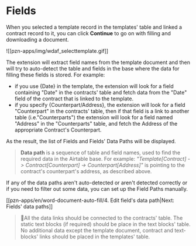 # Fields

When you selected a template record in the templates' table and linked a contract record to it, you can click **Continue** to go on with filling and downloading a document.

![[pzn-apps/img/wdaf_selecttemplate.gif]]

The extension will extract field names from the template document and then will try to auto-detect the table and fields in the base where the data for filling these fields is stored.
For example:
- if you use {Date} in the template, the extension will look for a field containing "Date" in the contracts' table and fetch data from the "Date" field of the contract that is linked to the template.
- if you specify {Counterpart/Address}, the extension will look for a field "Counterpart" in the contracts' table, then if that field is a link to another table (i.e."Counterparts") the extension will look for a field named "Address" in the "Counterparts" table, and fetch the Address of the appropriate Contract's Counterpart.

As the result, the list of Fields and Fields' Data Paths will be displayed. 

>**Data path** is a sequence of table and field  names, used to find the required data in the Airtable base.
>For example: *"Template\[Contract\] -> Contract\[Counterpart\] -> Counterpart\[Address\]"* is pointing to the contract's counterpart's address, as described above.

If any of the data paths aren't auto-detected or aren't detected correctly or if you need to filter out some data, you can set up the Field Paths manually.

[[pzn-apps/en/word-document-auto-fill/4. Edit field's data path|Next: Fields' data paths]]

>🚩All the data links should be connected to the contracts' table. The static text blocks (if required) should be place in the text blocks' table. No additional data except the template document, contract and text-blocks' links should be placed in the templates' table. 
